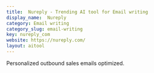 ```yaml
---
title:  Nureply - Trending AI tool for Email writing
display_name:  Nureply
category: Email writing
category_slug: email-writing
key: nureply_com
website: https://nureply.com/
layout: aitool
---
```


Personalized outbound sales emails optimized.

